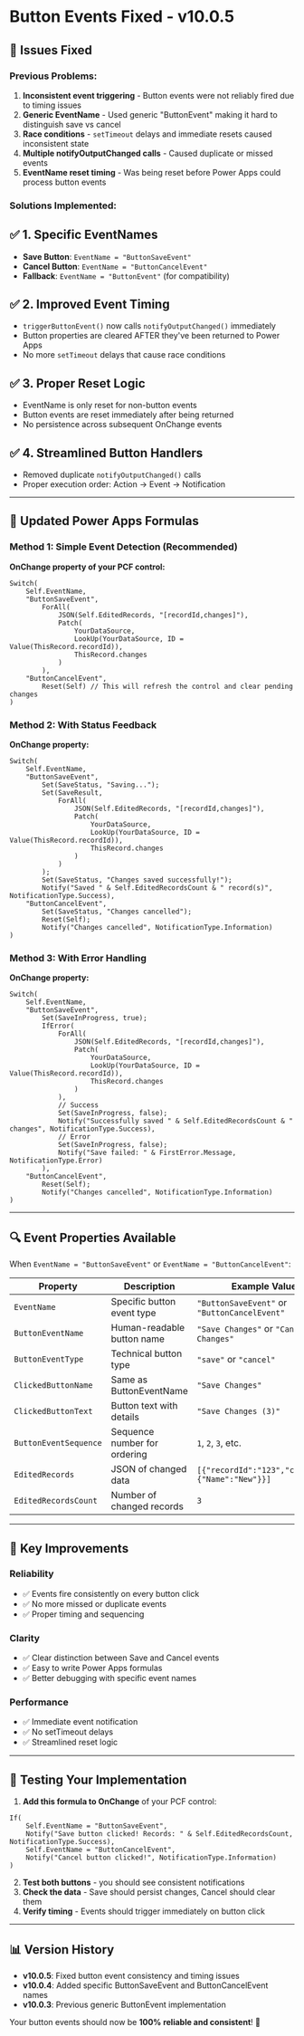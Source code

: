 # Button Events Fixed - v10.0.5

## 🔧 **Issues Fixed**

### **Previous Problems:**
1. **Inconsistent event triggering** - Button events were not reliably fired due to timing issues
2. **Generic EventName** - Used generic "ButtonEvent" making it hard to distinguish save vs cancel
3. **Race conditions** - `setTimeout` delays and immediate resets caused inconsistent state
4. **Multiple notifyOutputChanged calls** - Caused duplicate or missed events
5. **EventName reset timing** - Was being reset before Power Apps could process button events

### **Solutions Implemented:**

## ✅ **1. Specific EventNames**
- **Save Button**: `EventName = "ButtonSaveEvent"`
- **Cancel Button**: `EventName = "ButtonCancelEvent"`
- **Fallback**: `EventName = "ButtonEvent"` (for compatibility)

## ✅ **2. Improved Event Timing**
- `triggerButtonEvent()` now calls `notifyOutputChanged()` immediately
- Button properties are cleared AFTER they've been returned to Power Apps
- No more `setTimeout` delays that cause race conditions

## ✅ **3. Proper Reset Logic**
- EventName is only reset for non-button events
- Button events are reset immediately after being returned
- No persistence across subsequent OnChange events

## ✅ **4. Streamlined Button Handlers**
- Removed duplicate `notifyOutputChanged()` calls
- Proper execution order: Action → Event → Notification

---

## 🚀 **Updated Power Apps Formulas**

### **Method 1: Simple Event Detection (Recommended)**

**OnChange property of your PCF control:**
```powerapp
Switch(
    Self.EventName,
    "ButtonSaveEvent",
        ForAll(
            JSON(Self.EditedRecords, "[recordId,changes]"),
            Patch(
                YourDataSource,
                LookUp(YourDataSource, ID = Value(ThisRecord.recordId)),
                ThisRecord.changes
            )
        ),
    "ButtonCancelEvent",
        Reset(Self) // This will refresh the control and clear pending changes
)
```

### **Method 2: With Status Feedback**

**OnChange property:**
```powerapp
Switch(
    Self.EventName,
    "ButtonSaveEvent",
        Set(SaveStatus, "Saving...");
        Set(SaveResult, 
            ForAll(
                JSON(Self.EditedRecords, "[recordId,changes]"),
                Patch(
                    YourDataSource,
                    LookUp(YourDataSource, ID = Value(ThisRecord.recordId)),
                    ThisRecord.changes
                )
            )
        );
        Set(SaveStatus, "Changes saved successfully!");
        Notify("Saved " & Self.EditedRecordsCount & " record(s)", NotificationType.Success),
    "ButtonCancelEvent",
        Set(SaveStatus, "Changes cancelled");
        Reset(Self);
        Notify("Changes cancelled", NotificationType.Information)
)
```

### **Method 3: With Error Handling**

**OnChange property:**
```powerapp
Switch(
    Self.EventName,
    "ButtonSaveEvent",
        Set(SaveInProgress, true);
        IfError(
            ForAll(
                JSON(Self.EditedRecords, "[recordId,changes]"),
                Patch(
                    YourDataSource,
                    LookUp(YourDataSource, ID = Value(ThisRecord.recordId)),
                    ThisRecord.changes
                )
            ),
            // Success
            Set(SaveInProgress, false);
            Notify("Successfully saved " & Self.EditedRecordsCount & " changes", NotificationType.Success),
            // Error
            Set(SaveInProgress, false);
            Notify("Save failed: " & FirstError.Message, NotificationType.Error)
        ),
    "ButtonCancelEvent",
        Reset(Self);
        Notify("Changes cancelled", NotificationType.Information)
)
```

---

## 🔍 **Event Properties Available**

When `EventName = "ButtonSaveEvent"` or `EventName = "ButtonCancelEvent"`:

| Property | Description | Example Value |
|----------|-------------|---------------|
| `EventName` | Specific button event type | `"ButtonSaveEvent"` or `"ButtonCancelEvent"` |
| `ButtonEventName` | Human-readable button name | `"Save Changes"` or `"Cancel Changes"` |
| `ButtonEventType` | Technical button type | `"save"` or `"cancel"` |
| `ClickedButtonName` | Same as ButtonEventName | `"Save Changes"` |
| `ClickedButtonText` | Button text with details | `"Save Changes (3)"` |
| `ButtonEventSequence` | Sequence number for ordering | `1`, `2`, `3`, etc. |
| `EditedRecords` | JSON of changed data | `[{"recordId":"123","changes":{"Name":"New"}}]` |
| `EditedRecordsCount` | Number of changed records | `3` |

---

## 🎯 **Key Improvements**

### **Reliability**
- ✅ Events fire consistently on every button click
- ✅ No more missed or duplicate events
- ✅ Proper timing and sequencing

### **Clarity**
- ✅ Clear distinction between Save and Cancel events
- ✅ Easy to write Power Apps formulas
- ✅ Better debugging with specific event names

### **Performance**
- ✅ Immediate event notification
- ✅ No setTimeout delays
- ✅ Streamlined reset logic

---

## 🧪 **Testing Your Implementation**

1. **Add this formula to OnChange** of your PCF control:
```powerapp
If(
    Self.EventName = "ButtonSaveEvent",
    Notify("Save button clicked! Records: " & Self.EditedRecordsCount, NotificationType.Success),
    Self.EventName = "ButtonCancelEvent",
    Notify("Cancel button clicked!", NotificationType.Information)
)
```

2. **Test both buttons** - you should see consistent notifications
3. **Check the data** - Save should persist changes, Cancel should clear them
4. **Verify timing** - Events should trigger immediately on button click

---

## 📊 **Version History**

- **v10.0.5**: Fixed button event consistency and timing issues
- **v10.0.4**: Added specific ButtonSaveEvent and ButtonCancelEvent names
- **v10.0.3**: Previous generic ButtonEvent implementation

Your button events should now be **100% reliable and consistent**! 🎉
